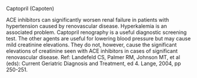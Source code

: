 Captopril (Capoten)

ACE inhibitors can significantly worsen renal failure in patients with hypertension caused by renovascular disease. Hyperkalemia is an associated problem. Captopril renography is a useful diagnostic screening test. The other agents are useful for lowering blood pressure but may cause mild creatinine elevations. They do not, however, cause the significant elevations of creatinine seen with ACE inhibitors in cases of significant renovascular disease. Ref: Landefeld CS, Palmer RM, Johnson MT, et al (eds): Current Geriatric Diagnosis and Treatment, ed 4. Lange, 2004, pp 250-251.
